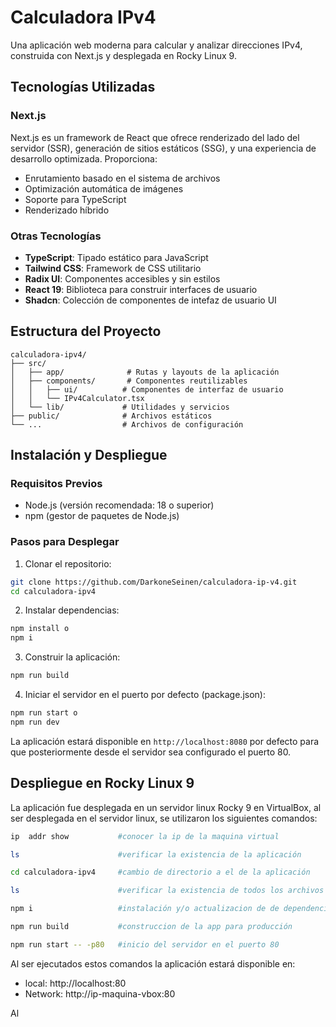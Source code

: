 # Calculadora IPv4

Una aplicación web moderna para calcular y analizar direcciones IPv4, construida con Next.js y desplegada en Rocky Linux 9.

## Tecnologías Utilizadas

### Next.js
Next.js es un framework de React que ofrece renderizado del lado del servidor (SSR), generación de sitios estáticos (SSG), y una experiencia de desarrollo optimizada. Proporciona:
- Enrutamiento basado en el sistema de archivos
- Optimización automática de imágenes
- Soporte para TypeScript
- Renderizado híbrido

### Otras Tecnologías
- **TypeScript**: Tipado estático para JavaScript
- **Tailwind CSS**: Framework de CSS utilitario
- **Radix UI**: Componentes accesibles y sin estilos
- **React 19**: Biblioteca para construir interfaces de usuario
- **Shadcn**: Colección de componentes de intefaz de usuario UI

## Estructura del Proyecto

```
calculadora-ipv4/
├── src/
│   ├── app/              # Rutas y layouts de la aplicación
│   ├── components/       # Componentes reutilizables
│   │   ├── ui/          # Componentes de interfaz de usuario
│   │   └── IPv4Calculator.tsx
│   └── lib/             # Utilidades y servicios
├── public/              # Archivos estáticos
└── ...                  # Archivos de configuración
```

## Instalación y Despliegue

### Requisitos Previos
- Node.js (versión recomendada: 18 o superior)
- npm (gestor de paquetes de Node.js)


### Pasos para Desplegar

1. Clonar el repositorio:
```bash
git clone https://github.com/DarkoneSeinen/calculadora-ip-v4.git
cd calculadora-ipv4
```

2. Instalar dependencias:
```bash
npm install o
npm i
```

3. Construir la aplicación:
```bash
npm run build
```

4. Iniciar el servidor en el puerto por defecto (package.json):
```bash
npm run start o
npm run dev

```

La aplicación estará disponible en `http://localhost:8080` por defecto para que posteriormente desde el servidor sea configurado el puerto 80.

## Despliegue en Rocky Linux 9

La aplicación fue desplegada en un servidor linux Rocky 9 en VirtualBox, al ser desplegada en el servidor linux, se utilizaron los siguientes comandos:
```bash
ip  addr show           #conocer la ip de la maquina virtual

ls                      #verificar la existencia de la aplicación

cd calculadora-ipv4     #cambio de directorio a el de la aplicación

ls                      #verificar la existencia de todos los archivos de la app

npm i                   #instalación y/o actualizacion de de dependencias

npm run build           #construccion de la app para producción

npm run start -- -p80   #inicio del servidor en el puerto 80
```

Al ser ejecutados estos comandos la aplicación estará disponible en:

- local:     http://localhost:80
- Network:   http://ip-maquina-vbox:80

Al 




